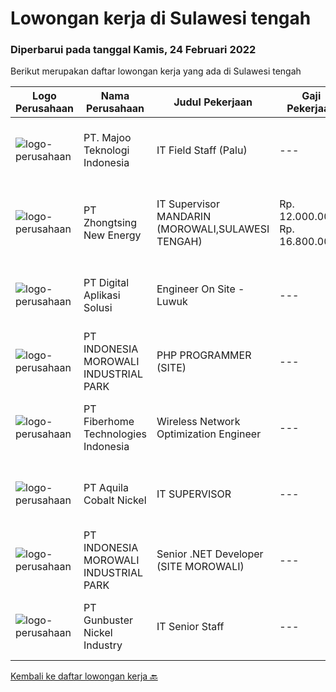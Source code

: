 
  # Lowongan kerja di Sulawesi tengah

  ### Diperbarui pada tanggal Kamis, 24 Februari 2022

  Berikut merupakan daftar lowongan kerja yang ada di Sulawesi tengah

  |Logo Perusahaan | Nama Perusahaan | Judul Pekerjaan | Gaji Pekerjaan | Lokasi | Deskripsi | Tanggal diunggah | Pranala |
  | -------------- | --------------- | --------------- | --------- | --------- | -------------- | ------- | ----------- |
  |![logo-perusahaan](https://image-service-cdn.seek.com.au/2a2c8a948d223cf92abbc34c9b4e6cee325386db/ee4dce1061f3f616224767ad58cb2fc751b8d2dc)|PT. Majoo Teknologi Indonesia|IT Field Staff (Palu)|---|Palu|Deskripsi Pekerjaan: Melakukan instalasi beserta pengaturan software dan hardware majoo. Memberikan edukasi (training) kepada staff / manager/ owner...|Rabu, 23 Februari 2022|https://www.jobstreet.co.id/id/job/it-field-staff-palu-3800406?token=0~800e6415-1a94-4f57-9358-d5a29b7e5c4f&sectionRank=1&jobId=jobstreet-id-job-3800406|
|![logo-perusahaan](https://us.123rf.com/450wm/pavelstasevich/pavelstasevich1811/pavelstasevich181101027/112815900-stock-vector-no-image-available-icon-flat-vector.jpg?ver=6)|PT Zhongtsing New Energy|IT Supervisor MANDARIN (MOROWALI,SULAWESI TENGAH)|Rp. 12.000.000-Rp. 16.800.000|Sulawesi Tengah|Deskripsi Pekerjaan1.Menguasai pemecahan masalah sistem Jaringan SQL.2.Mampu menguasai NAV3.Berpengalaman Set up and Troubleshooting Hardware and...|Kamis, 17 Februari 2022|https://www.jobstreet.co.id/id/job/it-supervisor-mandarin-morowali-sulawesi-tengah-3794035?token=0~800e6415-1a94-4f57-9358-d5a29b7e5c4f&sectionRank=2&jobId=jobstreet-id-job-3794035|
|![logo-perusahaan](https://image-service-cdn.seek.com.au/803ca9e304087209684240b35ebd588ba2398a65/ee4dce1061f3f616224767ad58cb2fc751b8d2dc)|PT Digital Aplikasi Solusi|Engineer On Site - Luwuk|---|Sulawesi Tengah|Job Description: Performing operation and maintenance activities Communicating with manufacturer’s TAC (Technical Assistance Center) and/or utilizing...|Jumat, 18 Februari 2022|https://www.jobstreet.co.id/id/job/engineer-on-site-luwuk-3778209?token=0~800e6415-1a94-4f57-9358-d5a29b7e5c4f&sectionRank=3&jobId=jobstreet-id-job-3778209|
|![logo-perusahaan](https://image-service-cdn.seek.com.au/6f1b26962eca03f7c9c9a38ff9e9e5d35b6482b4/ee4dce1061f3f616224767ad58cb2fc751b8d2dc)|PT INDONESIA MOROWALI INDUSTRIAL PARK|PHP PROGRAMMER (SITE)|---|Sulawesi Tengah|Kualifikasi : Usia maks. 30 tahun Pendidikan minimal S1 Memiliki pengalaman minimal 1 tahun di bidang yang sama Paham dengan konsep full-stack...|Jumat, 18 Februari 2022|https://www.jobstreet.co.id/id/job/php-programmer-site-3778775?token=0~800e6415-1a94-4f57-9358-d5a29b7e5c4f&sectionRank=4&jobId=jobstreet-id-job-3778775|
|![logo-perusahaan](https://image-service-cdn.seek.com.au/75a0e137cbbbb6119c508c6dc1464d0ff9ef547b/ee4dce1061f3f616224767ad58cb2fc751b8d2dc)|PT Fiberhome Technologies Indonesia|Wireless Network Optimization Engineer|---|Maluku|Job Responsibility:1. Responsible for SSV test.2. Responsible  for outputting SSV report.3. Coordinate with wireless problem analysis and test.Job...|Selasa, 15 Februari 2022|https://www.jobstreet.co.id/id/job/wireless-network-optimization-engineer-3790721?token=0~800e6415-1a94-4f57-9358-d5a29b7e5c4f&sectionRank=5&jobId=jobstreet-id-job-3790721|
|![logo-perusahaan](https://us.123rf.com/450wm/pavelstasevich/pavelstasevich1811/pavelstasevich181101027/112815900-stock-vector-no-image-available-icon-flat-vector.jpg?ver=6)|PT Aquila Cobalt Nickel|IT SUPERVISOR|---|Jakarta Raya|Responsibilities: Documented SOP and working instruction Create report for performance, incident, and activity Research and Development Act as level 3...|Jumat, 11 Februari 2022|https://www.jobstreet.co.id/id/job/it-supervisor-3788193?token=0~800e6415-1a94-4f57-9358-d5a29b7e5c4f&sectionRank=6&jobId=jobstreet-id-job-3788193|
|![logo-perusahaan](https://image-service-cdn.seek.com.au/6f1b26962eca03f7c9c9a38ff9e9e5d35b6482b4/ee4dce1061f3f616224767ad58cb2fc751b8d2dc)|PT INDONESIA MOROWALI INDUSTRIAL PARK|Senior .NET Developer (SITE MOROWALI)|---|Sulawesi Tengah|Requirements : More than 5 years of experience as a .NET developer using C#, ASP.NET, ASP.NET Core, NET Framework, Web Forms, and MVC. Have knowledge...|Selasa, 15 Februari 2022|https://www.jobstreet.co.id/id/job/senior-net-developer-site-morowali-3774644?token=0~800e6415-1a94-4f57-9358-d5a29b7e5c4f&sectionRank=7&jobId=jobstreet-id-job-3774644|
|![logo-perusahaan](https://image-service-cdn.seek.com.au/b5064dcc65945b6a538802803c5c7964bea2108f/ee4dce1061f3f616224767ad58cb2fc751b8d2dc)|PT Gunbuster Nickel Industry|IT Senior Staff|---|Sulawesi Tengah|Qualifications : Minimun D3 Information Technology/ Information Systems / related field ; Minimum 3-4 years experience in mining industry ; Minimum...|Kamis, 03 Februari 2022|https://www.jobstreet.co.id/id/job/it-senior-staff-3778437?token=0~800e6415-1a94-4f57-9358-d5a29b7e5c4f&sectionRank=8&jobId=jobstreet-id-job-3778437|


  [Kembali ke daftar lowongan kerja 🔙](../README.md#daftar-lowongan-kerja)
  
